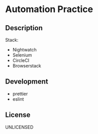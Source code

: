 # Automation Practice

## Description

Stack:

* Nightwatch
* Selenium
* CircleCI
* Browserstack

## Development

* prettier
* eslint

## License

UNLICENSED
